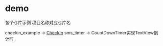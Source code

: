 # demo
各个仓库示例
项目名称对应仓库名

checkin_example -> [CheckIn](https://github.com/Shirupan/CheakIn)
sms_timer -> CountDownTimer实现TextView倒计时
